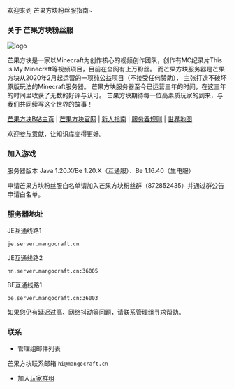 欢迎来到 芒果方块粉丝服指南\~<br />

### 关于 芒果方块粉丝服
![logo](https://mgcimg-1251689388.cos.ap-shanghai.myqcloud.com/wiki/1.png) 

芒果方块是一家以Minecraft为创作核心的视频创作团队，创作有MC纪录片This is My
 Minecraft等视频项目，目前在全网有上万粉丝。
而芒果方块服务器是芒果方块从2020年2月起运营的一项纯公益项目（不接受任何赞助），
主张打造不破坏原版玩法的Minecraft服务器。
芒果方块服务器至今已运营三年的时间，在这三年的时间里收获了无数的好评与认可。
芒果方块期待每一位高素质玩家的到来，与我们共同续写这个世界的故事！

[芒果方块B站主页](https://space.bilibili.com/23240466) | [芒果方块官网](https://www.mgcraft.net) | [新人指南](firstday.md) | [服务器规则](rules.md) | [世界地图](http://map.mangocraft.cn:2087/)

欢迎[参与贡献](contribute.md)，让知识库变得更好。

### 加入游戏

服务器版本 Java 1.20.X/Be 1.20.X（互通服）、Be 1.16.40（生电服）


申请芒果方块粉丝服白名单请加入芒果方块粉丝群（872852435）并通过群公告申请白名单。

### 服务器地址

JE互通线路1

```
je.server.mangocraft.cn
```

JE互通线路2

```
nn.server.mangocraft.cn:36005
```

BE互通线路1

```
be.server.mangocraft.cn:36003
```

如果您仍有延迟过高、网络抖动等问题，请联系管理组寻求帮助。

### 联系


* 管理组邮件列表 

芒果方块联系邮箱 `hi@mangocraft.cn`

* 加入[玩家群组](groups.md)